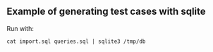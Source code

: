 ## Example of generating test cases with sqlite

Run with:
```
cat import.sql queries.sql | sqlite3 /tmp/db
```